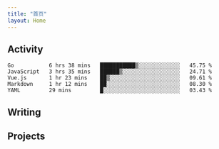 ```yaml
---
title: "首页"
layout: Home
---
```


## Activity
<!--START_SECTION:waka-->
```text
Go           6 hrs 38 mins   ███████████▒░░░░░░░░░░░░░   45.75 % 
JavaScript   3 hrs 35 mins   ██████▒░░░░░░░░░░░░░░░░░░   24.71 % 
Vue.js       1 hr 23 mins    ██▒░░░░░░░░░░░░░░░░░░░░░░   09.61 % 
Markdown     1 hr 12 mins    ██░░░░░░░░░░░░░░░░░░░░░░░   08.30 % 
YAML         29 mins         █░░░░░░░░░░░░░░░░░░░░░░░░   03.43 % 
```
<!--END_SECTION:waka-->

## Writing
<PindedPosts />

## Projects
<Projects />
